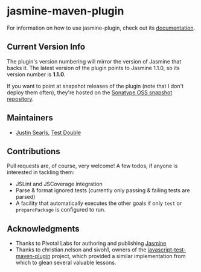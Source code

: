 jasmine-maven-plugin
====================

For information on how to use jasmine-plugin, check out its [documentation](http://searls.github.com/jasmine-maven-plugin/).

## Current Version Info

The plugin's version numbering will mirror the version of Jasmine that backs it. The latest version of the plugin points to Jasmine 1.1.0, so its version number is **1.1.0**.

If you want to point at snapshot releases of the plugin (note that I don't deploy them often), they're hosted on the [Sonatype OSS snapshot repository](https://oss.sonatype.org/service/local/repositories/snapshots).

## Maintainers
* [Justin Searls](http://about.me/searls), [Test Double](http://testdouble.com)

## Contributions
Pull requests are, of course, very welcome! A few todos, if anyone is interested in tackling them:

* JSLint and JSCoverage integration
* Parse & format ignored tests (currently only passing & failing tests are parsed)
* A facility that automatically executes the other goals if only `test` or `preparePackage` is configured to run.

## Acknowledgments
* Thanks to Pivotal Labs for authoring and publishing [Jasmine](http://github.com/pivotal/jasmine)
* Thanks to christian.nelson and sivoh1, owners of the [javascript-test-maven-plugin](http://code.google.com/p/javascript-test-maven-plugin/) project, which provided a similar implementation from which to glean several valuable lessons.
